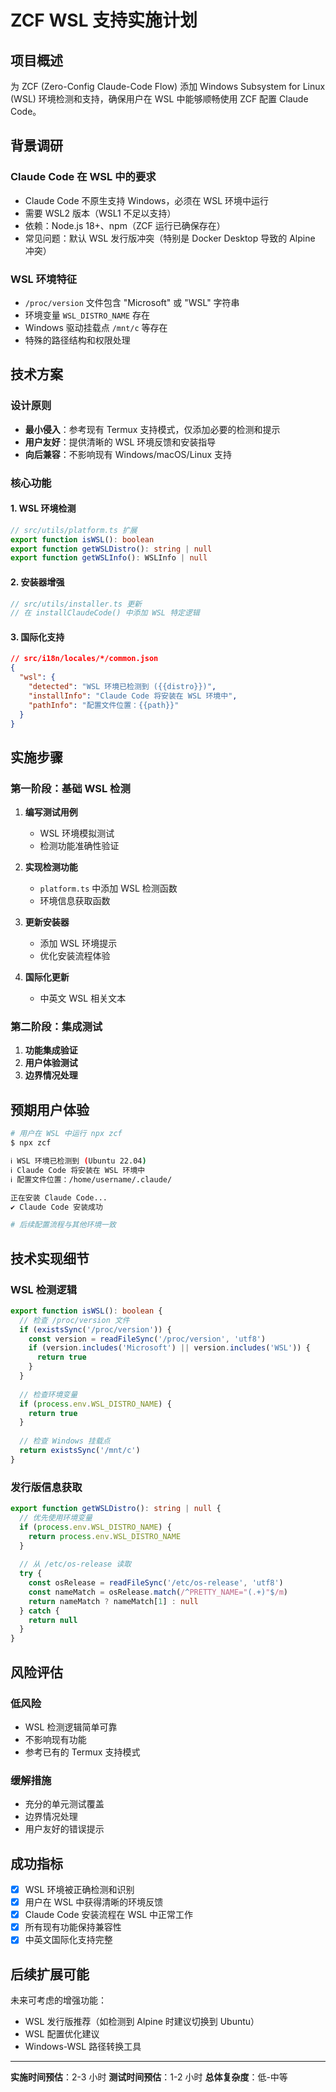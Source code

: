 # ZCF WSL 支持实施计划

## 项目概述

为 ZCF (Zero-Config Claude-Code Flow) 添加 Windows Subsystem for Linux (WSL) 环境检测和支持，确保用户在 WSL 中能够顺畅使用 ZCF 配置 Claude Code。

## 背景调研

### Claude Code 在 WSL 中的要求
- Claude Code 不原生支持 Windows，必须在 WSL 环境中运行
- 需要 WSL2 版本（WSL1 不足以支持）
- 依赖：Node.js 18+、npm（ZCF 运行已确保存在）
- 常见问题：默认 WSL 发行版冲突（特别是 Docker Desktop 导致的 Alpine 冲突）

### WSL 环境特征
- `/proc/version` 文件包含 "Microsoft" 或 "WSL" 字符串
- 环境变量 `WSL_DISTRO_NAME` 存在
- Windows 驱动挂载点 `/mnt/c` 等存在
- 特殊的路径结构和权限处理

## 技术方案

### 设计原则
- **最小侵入**：参考现有 Termux 支持模式，仅添加必要的检测和提示
- **用户友好**：提供清晰的 WSL 环境反馈和安装指导
- **向后兼容**：不影响现有 Windows/macOS/Linux 支持

### 核心功能

#### 1. WSL 环境检测
```typescript
// src/utils/platform.ts 扩展
export function isWSL(): boolean
export function getWSLDistro(): string | null
export function getWSLInfo(): WSLInfo | null
```

#### 2. 安装器增强
```typescript
// src/utils/installer.ts 更新
// 在 installClaudeCode() 中添加 WSL 特定逻辑
```

#### 3. 国际化支持
```json
// src/i18n/locales/*/common.json
{
  "wsl": {
    "detected": "WSL 环境已检测到 ({{distro}})",
    "installInfo": "Claude Code 将安装在 WSL 环境中",
    "pathInfo": "配置文件位置：{{path}}"
  }
}
```

## 实施步骤

### 第一阶段：基础 WSL 检测
1. **编写测试用例**
   - WSL 环境模拟测试
   - 检测功能准确性验证

2. **实现检测功能**
   - `platform.ts` 中添加 WSL 检测函数
   - 环境信息获取函数

3. **更新安装器**
   - 添加 WSL 环境提示
   - 优化安装流程体验

4. **国际化更新**
   - 中英文 WSL 相关文本

### 第二阶段：集成测试
1. **功能集成验证**
2. **用户体验测试**
3. **边界情况处理**

## 预期用户体验

```bash
# 用户在 WSL 中运行 npx zcf
$ npx zcf

ℹ WSL 环境已检测到 (Ubuntu 22.04)
ℹ Claude Code 将安装在 WSL 环境中
ℹ 配置文件位置：/home/username/.claude/

正在安装 Claude Code...
✔ Claude Code 安装成功

# 后续配置流程与其他环境一致
```

## 技术实现细节

### WSL 检测逻辑
```typescript
export function isWSL(): boolean {
  // 检查 /proc/version 文件
  if (existsSync('/proc/version')) {
    const version = readFileSync('/proc/version', 'utf8')
    if (version.includes('Microsoft') || version.includes('WSL')) {
      return true
    }
  }
  
  // 检查环境变量
  if (process.env.WSL_DISTRO_NAME) {
    return true
  }
  
  // 检查 Windows 挂载点
  return existsSync('/mnt/c')
}
```

### 发行版信息获取
```typescript
export function getWSLDistro(): string | null {
  // 优先使用环境变量
  if (process.env.WSL_DISTRO_NAME) {
    return process.env.WSL_DISTRO_NAME
  }
  
  // 从 /etc/os-release 读取
  try {
    const osRelease = readFileSync('/etc/os-release', 'utf8')
    const nameMatch = osRelease.match(/^PRETTY_NAME="(.+)"$/m)
    return nameMatch ? nameMatch[1] : null
  } catch {
    return null
  }
}
```

## 风险评估

### 低风险
- WSL 检测逻辑简单可靠
- 不影响现有功能
- 参考已有的 Termux 支持模式

### 缓解措施
- 充分的单元测试覆盖
- 边界情况处理
- 用户友好的错误提示

## 成功指标

- [x] WSL 环境被正确检测和识别
- [x] 用户在 WSL 中获得清晰的环境反馈
- [x] Claude Code 安装流程在 WSL 中正常工作
- [x] 所有现有功能保持兼容性
- [x] 中英文国际化支持完整

## 后续扩展可能

未来可考虑的增强功能：
- WSL 发行版推荐（如检测到 Alpine 时建议切换到 Ubuntu）
- WSL 配置优化建议
- Windows-WSL 路径转换工具

---

**实施时间预估**：2-3 小时
**测试时间预估**：1-2 小时
**总体复杂度**：低-中等